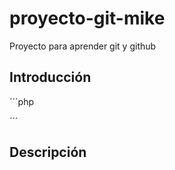 # proyecto-git-mike
Proyecto para aprender git y github
## Introducción
´´´php
  <? php phpinfo(); ?>
´´´
## Descripción
